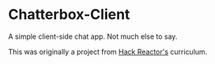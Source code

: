 # Chatterbox-Client

A simple client-side chat app. Not much else to say.

This was originally a project from [Hack Reactor's](http://hackreactor.com) curriculum.

